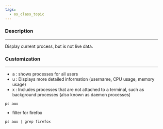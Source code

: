 ```yaml
---
tags:
  - os_class_topic
---
```

### Description
---
Display current process, but is not live data.

### Customization
---
- a : shows processes for all users  
- u : Displays more detailed information (username, CPU usage, memory usage)
- x : Includes processes that are not attached to a terminal, such as background processes (also known as daemon processes)
```
ps aux
```

- filter for firefox

```
ps aux | grep firefox
```